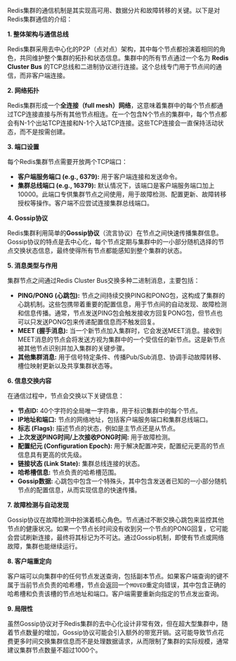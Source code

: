 
Redis集群的通信机制是其实现高可用、数据分片和故障转移的关键。以下是对Redis集群通信的介绍：

**1. 整体架构与通信总线**

Redis集群采用去中心化的P2P（点对点）架构，其中每个节点都扮演着相同的角色，共同维护整个集群的拓扑和状态信息。集群中的所有节点通过一个名为 **Redis Cluster Bus** 的TCP总线和二进制协议进行连接。这个总线专门用于节点间的通信，而非客户端连接。

**2. 网络拓扑**

Redis集群形成一个**全连接（full mesh）网络**，这意味着集群中的每个节点都通过TCP连接直接与所有其他节点相连。在一个包含N个节点的集群中，每个节点都会有N-1个出站TCP连接和N-1个入站TCP连接。这些TCP连接会一直保持活动状态，而不是按需创建。

**3. 端口设置**

每个Redis集群节点需要开放两个TCP端口：
*   **客户端服务端口 (e.g., 6379):** 用于客户端连接和发送命令。
*   **集群总线端口 (e.g., 16379):** 默认情况下，该端口是客户端服务端口加上10000。此端口专供集群节点之间使用，用于故障检测、配置更新、故障转移授权等操作。客户端不应尝试连接集群总线端口。

**4. Gossip协议**

Redis集群利用简单的**Gossip协议**（流言协议）在节点之间快速传播集群信息。Gossip协议的特点是去中心化，每个节点定期与集群中的一小部分随机选择的节点交换状态信息，最终使得所有节点都能感知到整个集群的状态。

**5. 消息类型与作用**

集群节点之间通过Redis Cluster Bus交换多种二进制消息，主要包括：

*   **PING/PONG (心跳包):** 节点之间持续交换PING和PONG包，这构成了集群的心跳机制。这些包携带着重要的配置信息，用于节点间的自动发现、故障检测和信息传播。通常，节点发送PING包会触发接收方回复PONG包，但节点也可以只发送PONG包来传递配置信息而不触发回复。
*   **MEET (握手消息):** 当一个新节点加入集群时，它会发送MEET消息。接收到MEET消息的节点会将发送方视为集群中的一个受信任的新节点。这是新节点被其他节点识别并加入集群的关键步骤。
*   **其他集群消息:** 用于信号特定条件、传播Pub/Sub消息、协调手动故障转移、槽位映射更新以及共享集群状态等。

**6. 信息交换内容**

在通信过程中，节点会交换以下关键信息：

*   **节点ID:** 40个字符的全局唯一字符串，用于标识集群中的每个节点。
*   **IP地址和端口:** 节点的网络地址，包括客户端服务端口和集群总线端口。
*   **标志 (Flags):** 描述节点的状态，例如是主节点还是从节点。
*   **上次发送PING时间/上次接收PONG时间:** 用于故障检测。
*   **配置纪元 (Configuration Epoch):** 用于解决配置冲突，配置纪元更高的节点信息具有更高的优先级。
*   **链接状态 (Link State):** 集群总线连接的状态。
*   **哈希槽信息:** 节点负责的哈希槽范围。
*   **Gossip数据:** 心跳包中包含一个特殊头，其中包含发送者已知的一小部分随机节点的配置信息，从而实现信息的快速传播。

**7. 故障检测与自动发现**

Gossip协议在故障检测中扮演着核心角色。节点通过不断交换心跳包来监控其他节点的健康状况。如果一个节点长时间没有收到另一个节点的PONG回复，它可能会尝试刷新连接，最终将其标记为不可达。通过Gossip机制，即使有节点或网络故障，集群也能继续运行。

**8. 客户端重定向**

客户端可以向集群中的任何节点发送查询，包括副本节点。如果客户端查询的键不属于当前节点负责的哈希槽，节点会返回一个`MOVED`重定向错误，其中包含正确的哈希槽和负责该槽的节点地址和端口。客户端需要重新向指定的节点发出查询。

**9. 局限性**

虽然Gossip协议对于Redis集群的去中心化设计非常有效，但在超大型集群中，随着节点数量的增加，Gossip协议可能会引入额外的带宽开销。这可能导致节点花费更多时间交换集群信息而不是处理数据请求，从而限制了集群的实际规模，通常建议集群节点数量不超过1000个。